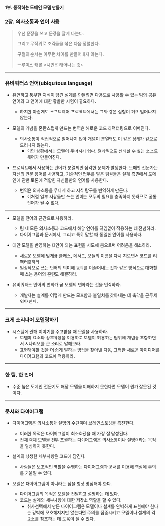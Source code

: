 #### 1부. 동작하는 도메인 모델 만들기

### 2장. 의사소통과 언어 사용
> 우선 문장을 쓰고 문장을 잘게 나눈다.
>
> 그리고 무작위로 조각들을 섞은 다음 정렬한다.
>
> 구절의 순서는 아무런 차이를 만들어내지 않는다.
>
> ㅡ루이스 캐롤 <시인은 태어나는 것>



---


### 유비쿼터스 언어(ubiquitous language)
- 유연하고 풍부한 지식이 담긴 설계를 만들려면 다용도로 사용할 수 있는 팀의 공유 언어와 그 언어에 대한 활발한 시험이 필요하다.
  - 하지만 아쉽게도 소프트웨어 프로젝트에서는 그와 같은 실험이 거의 일어나지 않는다.

- 모델의 개념을 혼란스럽게 만드는 번역은 해로운 코드 리팩터링으로 이어진다.
  - 의사소통이 직접적으로 일어나지 않아 개념이 분열돼도 이 같은 상태가 겉으로 드러나지 않는다.
    - 이런 상황에서는 모델이 무너지기 쉽다. 결과적으로 신뢰할 수 없는 소프트웨어가 만들어진다.

- 프로젝트에서 사용하는 언어가 분열되면 심각한 문제가 발생한다. 도메인 전문가는 자신의 전문 용어를 사용하고, 기술적인 업무를 맡은 팀원들은 설계 측면에서 도메인에 관한 토론에 적합한 자신들만의 언어를 사용한다.
  - 번역은 의사소통을 무디게 하고 지식 탐구를 빈약하게 만든다.
    - 이처럼 일부 사람들만 쓰는 언어는 모두의 필요를 충족하지 못하므로 공통 언어가 될 수 없다.


---


- 모델을 언어의 근간으로 사용하라.
  - 팀 내 모든 의사소통과 코드에서 해당 언어를 끊임없이 적용하는 데 전념하라.
  - 다이어그램과 문서에서, 그리고 특히 말할 때 동일한 언어를 사용하라.

- 대안 모델을 반영하는 대안이 되는 표현을 시도해 봄으로써 어려움을 해소하라.
  - 새로운 모델에 맞게끔 클래스, 메서드, 모듈의 이름을 다시 지으면서 코드를 리팩터링하라.
  - 일상적으로 쓰는 단어의 의미에 동의를 이끌어내는 것과 같은 방식으로 대화할 때 쓰는 용어의 혼란도 해결하라.

- 유비쿼터스 언어의 변화가 곧 모델의 변화라는 것을 인식하라.
  - 개발자는 설계를 어렵게 만드는 모호함과 불일치를 찾아내는 데 촉각을 곤두세워야 한다.


---


### 크게 소리내어 모델링하기
- 시스템에 관해 이야기를 주고받을 때 모델을 사용하라.
  - 모델의 요소와 상호작용을 이용하고 모델이 허용하는 범위에 개념을 조합하면서 시나리오를 큰 소리로 말해보라.
  - 표현해야할 것을 더 쉽게 말하는 방법을 찾아낸 다음, 그러한 새로운 아이디어를 다이어그램과 코드에 적용하라.


---


### 한 팀, 한 언어
- 수준 높은 도메인 전문가도 해당 모델을 이해하지 못한다면 모델이 뭔가 잘못된 것이다.


---


### 문서와 다이어그램
- 다이어그램은 의사소통과 설명의 수단이며 브레인스토밍을 촉진한다.
  - 이러한 목적은 다이어그램이 최소화됐을 때 가장 잘 달성된다.
  - 전체 객체 모델을 전부 포괄하는 다이어그램은 의사소통이나 설명이라는 목적을 달성하지 못한다.

- 설계의 생생한 세부사항은 코드에 담긴다.
  - 사람들은 보조적인 역할을 수행하는 다이어그램과 문서를 이용해 핵심에 주의를 기울일 수 있다.

- 모델은 다이어그램이 아니라는 점을 항상 명심해야 한다.
  - 다이어그램의 목적은 모델을 전달하고 설명하는 데 있다.
  - 코드는 설계의 세부사항에 대한 저장소 역할을 할 수 있다.
    - 취사선택해서 만든 다이어그램은 모델이나 설계를 완벽하게 표현해야 한다는 강박에 모호해지지만 않는다면 주의를 집중시키고 모델이나 설계의 각 요소를 참조하는 데 도움이 될 수 있다.






